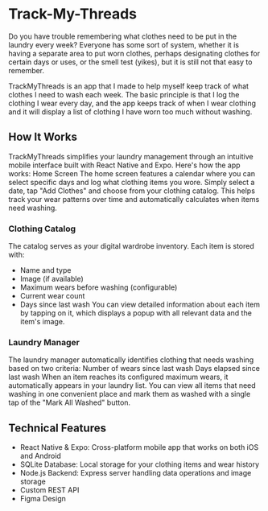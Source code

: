 # Track-My-Threads
Do you have trouble remembering what clothes need to be put in the laundry every week? Everyone has some sort of system, whether it is having a separate area to put worn clothes, perhaps designating clothes for certain days or uses, or the smell test (yikes), but it is still not that easy to remember.

TrackMyThreads is an app that I made to help myself keep track of what clothes I need to wash each week. The basic principle is that I log the clothing I wear every day, and the app keeps track of when I wear clothing and it will display a list of clothing I have worn too much without washing.

## How It Works
TrackMyThreads simplifies your laundry management through an intuitive mobile interface built with React Native and Expo. Here's how the app works:
Home Screen
The home screen features a calendar where you can select specific days and log what clothing items you wore. Simply select a date, tap "Add Clothes" and choose from your clothing catalog. This helps track your wear patterns over time and automatically calculates when items need washing.

### Clothing Catalog
The catalog serves as your digital wardrobe inventory. Each item is stored with:
- Name and type
- Image (if available)
- Maximum wears before washing (configurable)
- Current wear count
- Days since last wash
You can view detailed information about each item by tapping on it, which displays a popup with all relevant data and the item's image.

### Laundry Manager
The laundry manager automatically identifies clothing that needs washing based on two criteria:
Number of wears since last wash
Days elapsed since last wash
When an item reaches its configured maximum wears, it automatically appears in your laundry list. You can view all items that need washing in one convenient place and mark them as washed with a single tap of the "Mark All Washed" button.

## Technical Features
- React Native & Expo: Cross-platform mobile app that works on both iOS and Android
- SQLite Database: Local storage for your clothing items and wear history
- Node.js Backend: Express server handling data operations and image storage
- Custom REST API
- Figma Design

